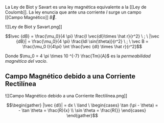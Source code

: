 La Ley de Biot y Savart es una ley magnética equivalente a la [[Ley de Coulomb]]. La ley enuncia que ante una corriente $I$ surge un campo [[Campo Magnético]] $\vec B$.

![[Ley de Biot y Savart.png]]

$$\vec {dB} = \frac{\mu_0}{4 \pi} \frac{I \vec{dl}\times \hat r}{r^2} \ ; \ |\vec {dB}| = \frac{\mu_0}{4 \pi} \frac{Idl \sin(\theta)}{r^2} \ ; \ \vec B = \frac{\mu_0 I}{4\pi} \int \frac{\vec {dl} \times \hat r}{r^2}$$

Donde $\mu_0 = 4 \pi \times 10 ^{-7} \frac{Tm}{A}$ es la *permeabilidad magnética del vacío*.

## Campo Magnético debido a una Corriente Rectilínea

![[Campo Magnético debido a una Corriente Rectilínea.png]]

$$\begin{gather}
|\vec {dl}| = dx \ \land \ \begin{cases} \tan (\pi - \theta) = - \tan \theta = \frac{R}{x} \\ \sin \theta = \frac{R{}} \end{cases}
\end{gather}$$